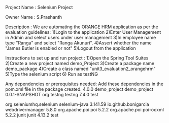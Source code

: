 Project Name : Selenium Project

Owner Name : S.Prashanth

Description : 
  We are automating the ORANGE HRM application as per the evaluation guidelines:
      1)Login to the application
      2)Enter User Management in Admin  and select users under user management
      3)In employee name type "Ranga" and select "Ranga Akunuri".
      4)Assert whether the name "James Butler is enabled or not"
      5)Logout from the application
      
Instructions to set up and run project : 
    1)Open the Spring Tool Suites
    2)Create a new project named demo_Project
    3)Create a package name demo_package
    4)Create a class named "unit3_evaluation2_orangehrm"
    5)Type the selenium script 
    6) Run as testNG

Any dependencies or prerequisites needed:
  Add these dependencies in the pom.xml file in the package created.
<project xmlns="https://maven.apache.org/POM/4.0.0" xmlns:xsi="https://www.w3.org/2001/XMLSchema-instance" xsi:schemaLocation="http://maven.apache.org/POM/4.0.0 https://maven.apache.org/xsd/maven-4.0.0.xsd">
  <modelVersion>4.0.0</modelVersion>
  <groupId>demo_project</groupId>
  <artifactId>demo_project</artifactId>
  <version>0.0.1-SNAPSHOT</version>
  <dependencies><!-- https://mvnrepository.com/artifact/org.testng/testng -->
<dependency>
    <groupId>org.testng</groupId>
    <artifactId>testng</artifactId>
    <version>7.4.0</version>
    <scope>test</scope>
</dependency>
<!-- https://mvnrepository.com/artifact/org.seleniumhq.selenium/selenium-java -->
<dependency>
    <groupId>org.seleniumhq.selenium</groupId>
    <artifactId>selenium-java</artifactId>
    <version>3.141.59</version>
</dependency>
<!-- https://mvnrepository.com/artifact/io.github.bonigarcia/webdrivermanager -->
<dependency>
    <groupId>io.github.bonigarcia</groupId>
    <artifactId>webdrivermanager</artifactId>
    <version>5.8.0</version>
</dependency>
<dependency>
    <groupId>org.apache.poi</groupId>
    <artifactId>poi</artifactId>
    <version>5.2.2</version>
</dependency>
<!-- https://mvnrepository.com/artifact/org.apache.poi/poi-ooxml -->
<dependency>
    <groupId>org.apache.poi</groupId>
    <artifactId>poi-ooxml</artifactId>
    <version>5.2.2</version>
</dependency>
<dependency>
    <groupId>junit</groupId>
    <artifactId>junit</artifactId>
    <version>4.13.2</version>
    <scope>test</scope>
</dependency>
</dependencies>
</project>



